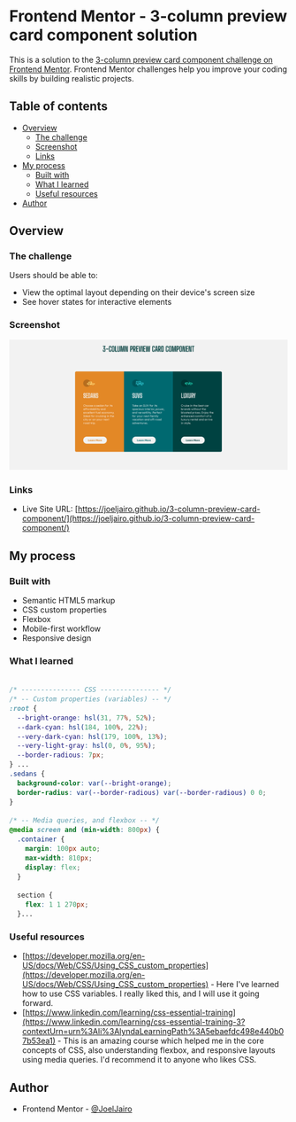 # Frontend Mentor - 3-column preview card component solution

This is a solution to the [3-column preview card component challenge on Frontend Mentor](https://www.frontendmentor.io/challenges/3column-preview-card-component-pH92eAR2-). Frontend Mentor challenges help you improve your coding skills by building realistic projects.

## Table of contents

- [Overview](#overview)
  - [The challenge](#the-challenge)
  - [Screenshot](#screenshot)
  - [Links](#links)
- [My process](#my-process)
  - [Built with](#built-with)
  - [What I learned](#what-i-learned)
  - [Useful resources](#useful-resources)
- [Author](#author)

## Overview

### The challenge

Users should be able to:

- View the optimal layout depending on their device's screen size
- See hover states for interactive elements

### Screenshot

![desktop-screenshot](./my-screenshots/desktop-screenshot.png)

### Links

- Live Site URL: [https://joeljairo.github.io/3-column-preview-card-component/](https://joeljairo.github.io/3-column-preview-card-component/)

## My process

### Built with

- Semantic HTML5 markup
- CSS custom properties
- Flexbox
- Mobile-first workflow
- Responsive design

### What I learned

```css

/* --------------- CSS --------------- */
/* -- Custom properties (variables) -- */
:root {
  --bright-orange: hsl(31, 77%, 52%);
  --dark-cyan: hsl(184, 100%, 22%);
  --very-dark-cyan: hsl(179, 100%, 13%);
  --very-light-gray: hsl(0, 0%, 95%);
  --border-radious: 7px;
} ...
.sedans {
  background-color: var(--bright-orange);
  border-radius: var(--border-radious) var(--border-radious) 0 0;
}

/* -- Media queries, and flexbox -- */
@media screen and (min-width: 800px) {
  .container {
    margin: 100px auto;
    max-width: 810px;
    display: flex;
  }

  section {
    flex: 1 1 270px;
  }...
```

### Useful resources

- [https://developer.mozilla.org/en-US/docs/Web/CSS/Using_CSS_custom_properties](https://developer.mozilla.org/en-US/docs/Web/CSS/Using_CSS_custom_properties) - Here I've learned how to use CSS variables. I really liked this, and I will use it going forward.
- [https://www.linkedin.com/learning/css-essential-training](https://www.linkedin.com/learning/css-essential-training-3?contextUrn=urn%3Ali%3AlyndaLearningPath%3A5ebaefdc498e440b07b53ea1) - This is an amazing course which helped me in the core concepts of CSS, also understanding flexbox, and responsive layouts using media queries. I'd recommend it to anyone who likes CSS.

## Author

- Frontend Mentor - [@JoelJairo](https://www.frontendmentor.io/profile/JoelJairo)
